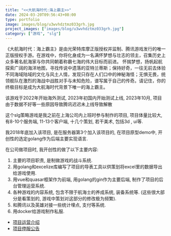 ```yaml
---
title: "<<大航海时代:海上霸主>>"
date: 2024-03-20T09:56:43+08:00
type: portfolio
image: images/blog/u3wvhdztmz033grh.jpg
project_images: ["images/blog/u3wvhdztmz033grh.jpg"]
category: ["游戏", "slg"]
---
```


《大航海时代：海上霸主》是由光荣特库摩正版授权并监制、腾讯游戏发行的唯一正版授权手游。在游戏中，你将化身成为一名满怀梦想与壮志的领主，召集历史上众多著名航海家与你共同朝着称霸七海的伟大目标而前进。 怀揣梦想，扬帆起航探索广阔的海洋地图，寻找传说中遗落的亚特兰蒂斯；保持好奇，一往无前去体验不同海域陆域的文化与风土人情，发现只存在人们口中的神秘海怪；无惧无畏，统领舰队在激烈的海战中战胜对手与未知危险，谱写属于自己的传奇。请记住，你的终极目标是成为大航海时代背景下唯一的海上霸主。

该游戏于2022年开始海外测试, 2023年初国内开始测试上线, 2023年10月, 项目由于数据不好等一些原因导致腾讯迟迟未上线导致解散

这个slg策略游戏是我之前在上海公司内上班时参与制作的项目, 项目体量比较大, 有8-10个服务端, 11-13个客户端, 十几个策划, 若干美术, 包括3d , ui等.

我2018年底加入该项目, 是在服务器第3个加入该项目的, 在项目原型demo中, 开创性的选定golang作为后端主要实现语言.

在公司做项目时, 我开创性的做了以下主要内容:

1. 主要的项目职责, 是制做游戏的战斗系统.
2. 用golang和excelize库编写了项目的导表工具以供策划将excel里的数据导出给游戏使用.
3. 用vue和quasar框架作为前端, 用golang的gin作为主要后端, 制作了项目的后台管理运营系统.
4. 各种游戏的内容系统, 包含不限于航海士的养成系统, 装备系统等. (这些很大部分是看策划的, 游戏中策划对这部分的修改极为频繁).
5. 和腾讯以及英雄对接一些统计埋点, 支付等系统.
6. 用docker给游戏制作私服.

- [项目运营介绍](https://sea.qq.com/act/6285/a20210722hhgw/newsDetail.html?newsid=18264836)
- [项目停服公告](https://sea.qq.com/act/6285/a20210722hhgw/newsDetail2.html?newsid=18353950)

